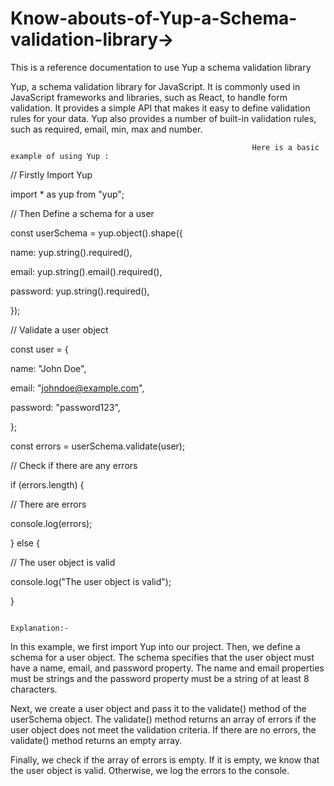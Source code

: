 # Know-abouts-of-Yup-a-Schema-validation-library->
This is a reference documentation to use Yup a schema validation library 

Yup, a schema validation library for JavaScript. It is commonly used in JavaScript frameworks and libraries, such as React, to handle form validation.
It provides a simple API that makes it easy to define validation rules for your data. 
Yup also provides a number of built-in validation rules, such as required, email, min, max and number.

 
                                                          Here is a basic example of using Yup :

// Firstly Import Yup

import * as yup from "yup";



// Then Define a schema for a user

const userSchema = yup.object().shape({

  name: yup.string().required(),

  email: yup.string().email().required(),

  password: yup.string().required(),

});



// Validate a user object

const user = {

  name: "John Doe",

  email: "johndoe@example.com",

  password: "password123",

};



const errors = userSchema.validate(user);



// Check if there are any errors

if (errors.length) {

  // There are errors

  console.log(errors);

} else {

  // The user object is valid

  console.log("The user object is valid");

}



                                                                      Explanation:-

In this example, we first import Yup into our project. Then, we define a schema for a user object. The schema specifies that the user object must have a name, email, and password property. The name and email properties must be strings and the password property must be a string of at least 8 characters.

Next, we create a user object and pass it to the validate() method of the userSchema object. The validate() method returns an array of errors if the user object does not meet the validation criteria. If there are no errors, the validate() method returns an empty array.

Finally, we check if the array of errors is empty. If it is empty, we know that the user object is valid. Otherwise, we log the errors to the console.

